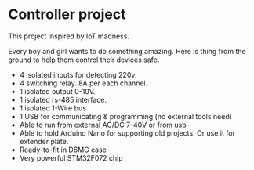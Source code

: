 # Controller project

This project inspired by IoT madness. 

Every boy and girl wants to do something amazing. Here is thing from the ground to help them control their devices safe.  

- 4 isolated inputs for detecting 220v. 
- 4 switching relay. 8A per each channel. 
- 1 isolated output 0-10V. 
- 1 isolated rs-485 interface.
- 1 isolated 1-Wire bus
- 1 USB for communicating & programming (no external tools need)
- Able to run from external AC/DC 7-40V or from usb
- Able to hold Arduino Nano for supporting old projects. Or use it for extender plate.
- Ready-to-fit in D6MG case
- Very powerful STM32F072 chip
